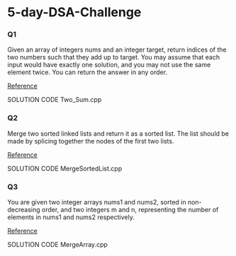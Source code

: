 # 5-day-DSA-Challenge
### Q1
Given an array of integers nums and an integer target, return indices of the two numbers such that they add up to target.
You may assume that each input would have exactly one solution, and you may not use the same element twice.
You can return the answer in any order.


[Reference](https://leetcode.com/problems/two-sum/)


SOLUTION CODE Two_Sum.cpp


### Q2
Merge two sorted linked lists and return it as a sorted list. The list should be made by splicing together the nodes of the first two lists.

[Reference](https://leetcode.com/problems/merge-two-sorted-lists/)


SOLUTION CODE MergeSortedList.cpp


### Q3
You are given two integer arrays nums1 and nums2, sorted in non-decreasing order, and two integers m and n, representing the number of elements in nums1 and nums2 respectively.


[Reference](https://leetcode.com/problems/merge-sorted-array/)


SOLUTION CODE MergeArray.cpp
